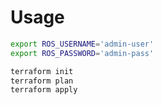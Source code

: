# Usage
```bash
export ROS_USERNAME='admin-user'
export ROS_PASSWORD='admin-pass'

terraform init
terraform plan
terraform apply
```
